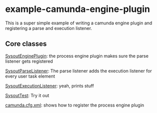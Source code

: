 example-camunda-engine-plugin
=============================

This is a super simple example of writing a camunda engine plugin and registering a parse and execution listener.

Core classes
------------

[SysoutEnginePlugin](https://github.com/ThorbenLindhauer/example-camunda-engine-plugin/blob/master/src/main/java/de/unipotsdam/hpi/SysoutEnginePlugin.java): the process engine plugin  makes sure the parse listener gets registered

[SysoutParseListener](https://github.com/ThorbenLindhauer/example-camunda-engine-plugin/blob/master/src/main/java/de/unipotsdam/hpi/SysoutParseListener.java): The parse listener adds the execution listener for every user task element

[SysoutExecutionListener](https://github.com/ThorbenLindhauer/example-camunda-engine-plugin/blob/master/src/main/java/de/unipotsdam/hpi/SysoutExecutionListener.java): yeah, prints stuff

[SysoutTest](https://github.com/ThorbenLindhauer/example-camunda-engine-plugin/blob/master/src/test/java/de/unipotsdam/hpi/SysoutTest.java): Try it out

[camunda.cfg.xml](https://github.com/ThorbenLindhauer/example-camunda-engine-plugin/blob/master/src/test/resources/camunda.cfg.xml): shows how to register the process engine plugin
